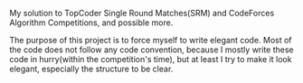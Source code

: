 My solution to TopCoder Single Round Matches(SRM) and CodeForces Algorithm Competitions, and possible more.

The purpose of this project is to force myself to write elegant code. Most of the code does not follow any code convention, because I mostly write these code in hurry(within the competition's time), but at least I try to make it look elegant, especially the structure to be clear.
